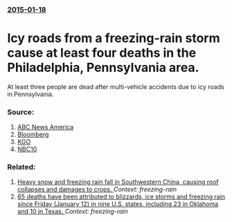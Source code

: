 ### [2015-01-18](/news/2015/01/18/index.md)

# Icy roads from a freezing-rain storm cause at least four deaths in the Philadelphia, Pennsylvania area. 

At least three people are dead after multi-vehicle accidents due to icy roads in Pennsylvania.


### Source:

1. [ABC News America](http://abcnews.go.com/US/killed-ice-related-crashes-pileups-northeast/story?id=28307300)
2. [Bloomberg](http://www.bloomberg.com/news/2015-01-18/freezing-rain-causes-vehicle-pileups-in-pennsylvania-new-jersey.html)
3. [KGO](http://abc7news.com/traffic/3-dead-dozens-injured-in-icy-pileups-in-pennsylvania/480038/)
4. [NBC10](http://www.nbcphiladelphia.com/news/local/Deadly-Crashes-on-I-476-I-76-Rt-55-Icy-Roads-288961481.html)

### Related:

1. [Heavy snow and freezing rain fall in Southwestern China, causing roof collapses and damages to crops. ](/news/2011/01/24/heavy-snow-and-freezing-rain-fall-in-southwestern-china-causing-roof-collapses-and-damages-to-crops.md) _Context: freezing-rain_
2. [ 65 deaths have been attributed to blizzards, ice storms and freezing rain since Friday (January 12) in nine U.S. states, including 23 in Oklahoma and 10 in Texas. ](/news/2007/01/18/65-deaths-have-been-attributed-to-blizzards-ice-storms-and-freezing-rain-since-friday-january-12-in-nine-u-s-states-including-23-in-ok.md) _Context: freezing-rain_
